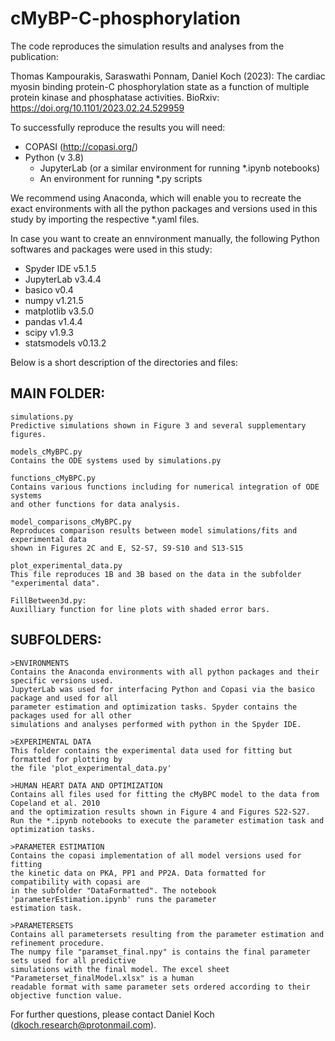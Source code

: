 # cMyBP-C-phosphorylation

The code reproduces the simulation results and analyses from the publication:

Thomas Kampourakis, Saraswathi Ponnam, Daniel Koch (2023):
The cardiac myosin binding protein-C phosphorylation state as a function
of multiple protein kinase and phosphatase activities. BioRxiv:
https://doi.org/10.1101/2023.02.24.529959 

To successfully reproduce the results you will need:
- COPASI (http://copasi.org/)
- Python (v 3.8)
	- JupyterLab (or a similar environment for running *.ipynb notebooks)
	- An environment for running *.py scripts

We recommend using Anaconda, which will enable you to recreate the exact environments
with all the python packages and versions used in this study by importing the respective
*.yaml files.

In case you want to create an ennvironment manually, the following Python softwares 
and packages were used in this study:

- Spyder IDE v5.1.5 
- JupyterLab v3.4.4
- basico v0.4
- numpy v1.21.5
- matplotlib v3.5.0
- pandas v1.4.4
- scipy v1.9.3
- statsmodels v0.13.2


Below is a short description of the directories and files:

## MAIN FOLDER:

	simulations.py
	Predictive simulations shown in Figure 3 and several supplementary figures.

	models_cMyBPC.py 
	Contains the ODE systems used by simulations.py

	functions_cMyBPC.py
	Contains various functions including for numerical integration of ODE systems 
	and other functions for data analysis.

	model_comparisons_cMyBPC.py
	Reproduces comparison results between model simulations/fits and experimental data
	shown in Figures 2C and E, S2-S7, S9-S10 and S13-S15

	plot_experimental_data.py
	This file reproduces 1B and 3B based on the data in the subfolder "experimental data".

	FillBetween3d.py: 
	Auxilliary function for line plots with shaded error bars.


## SUBFOLDERS:

	>ENVIRONMENTS
	Contains the Anaconda environments with all python packages and their specific versions used. 
	JupyterLab was used for interfacing Python and Copasi via the basico package and used for all 
	parameter estimation and optimization tasks. Spyder contains the packages used for all other
	simulations and analyses performed with python in the Spyder IDE.
	
	>EXPERIMENTAL DATA
	This folder contains the experimental data used for fitting but formatted for plotting by
	the file 'plot_experimental_data.py'

	>HUMAN HEART DATA AND OPTIMIZATION
	Contains all files used for fitting the cMyBPC model to the data from Copeland et al. 2010 
	and the optimization results shown in Figure 4 and Figures S22-S27. 
	Run the *.ipynb notebooks to execute the parameter estimation task and optimization tasks.

	>PARAMETER ESTIMATION
	Contains the copasi implementation of all model versions used for fitting 
	the kinetic data on PKA, PP1 and PP2A. Data formatted for compatibility with copasi are 
	in the subfolder "DataFormatted". The notebook 'parameterEstimation.ipynb' runs the parameter
	estimation task.

	>PARAMETERSETS
	Contains all parametersets resulting from the parameter estimation and refinement procedure.
	The numpy file "paramset_final.npy" is contains the final parameter sets used for all predictive
	simulations with the final model. The excel sheet "Parameterset_finalModel.xlsx" is a human
	readable format with same parameter sets ordered according to their objective function value.


For further questions, please contact Daniel Koch (dkoch.research@protonmail.com).
